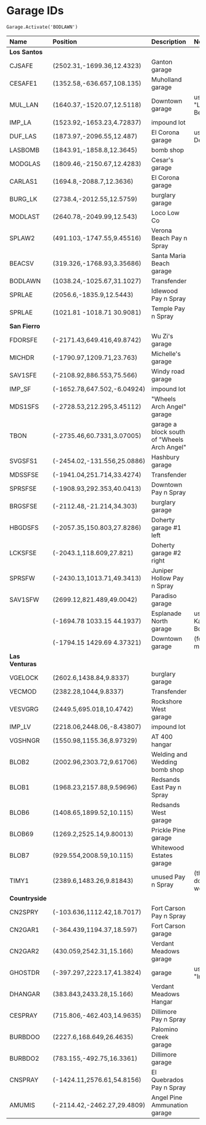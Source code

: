 # Garage IDs

```text
Garage.Activate('BODLAWN')
```

| Name | Position | Description | Notes |
| :--- | :--- | :--- | :--- |
| **Los Santos** |  |  |  |
| CJSAFE | \(2502.31,-1699.36,12.4323\) | Ganton garage |  |
| CESAFE1 | \(1352.58,-636.657,108.135\) | Muholland garage |  |
| MUL\_LAN | \(1640.37,-1520.07,12.5118\) | Downtown garage  | used in  "Life's a Beach" |
| IMP\_LA | \(1523.92,-1653.23,4.72837\) | impound lot |  |
| DUF\_LAS | \(1873.97,-2096.55,12.487\) | El Corona garage  | used in  "Los Desperados" |
| LASBOMB | \(1843.91,-1858.8,12.3645\) | bomb shop |  |
| MODGLAS | \(1809.46,-2150.67,12.4283\) | Cesar's garage |  |
| CARLAS1 | \(1694.8,-2088.7,12.3636\) | El Corona garage |  |
| BURG\_LK | \(2738.4,-2012.55,12.5759\) | burglary garage |  |
| MODLAST | \(2640.78,-2049.99,12.543\) | Loco Low Co |  |
| SPLAW2 | \(491.103,-1747.55,9.45516\) | Verona Beach Pay n Spray |  |
| BEACSV | \(319.326,-1768.93,3.35686\) | Santa Maria Beach garage |  |
| BODLAWN | \(1038.24,-1025.67,31.1027\) | Transfender |  |
| SPRLAE | \(2056.6,-1835.9,12.5443\) | Idlewood Pay n Spray |  |
| SPRLAE | \(1021.81 -1018.71 30.9081\) | Temple Pay n Spray |  |
| **San Fierro** |  |  |  |
| FDORSFE | \(-2171.43,649.416,49.8742\) | Wu Zi's garage |  |
| MICHDR | \(-1790.97,1209.71,23.763\) | Michelle's garage |  |
| SAV1SFE | \(-2108.92,886.553,75.566\) | Windy road garage |  |
| IMP\_SF | \(-1652.78,647.502,-6.04924\) | impound lot |  |
| MDS1SFS | \(-2728.53,212.295,3.45112\) | "Wheels Arch Angel" garage |  |
| TBON | \(-2735.46,60.7331,3.07005\) | garage a block south of "Wheels Arch Angel" |  |
| SVGSFS1 | \(-2454.02,-131.556,25.0886\) | Hashbury garage |  |
| MDSSFSE | \(-1941.04,251.714,33.4274\) | Transfender |  |
| SPRSFSE | \(-1908.93,292.353,40.0413\) | Downtown Pay n Spray |  |
| BRGSFSE | \(-2112.48,-21.214,34.303\) | burglary garage |  |
| HBGDSFS | \(-2057.35,150.803,27.8286\) | Doherty garage \#1 left |  |
| LCKSFSE | \(-2043.1,118.609,27.821\) | Doherty garage \#2 right |  |
| SPRSFW | \(-2430.13,1013.71,49.3413\) | Juniper Hollow Pay n Spray |  |
| SAV1SFW | \(2699.12,821.489,49.0042\) | Paradiso garage |  |
|  | \(-1694.78 1033.15 44.1937\) | Esplanade North garage | used in  "Yay Ka-Boom-Boom" |
|  | \(-1794.15 1429.69 4.37321\) | Downtown garage | \(for stealing manana\) |
| **Las Venturas** |  |  |  |
| VGELOCK | \(2602.6,1438.84,9.8337\) | burglary garage |  |
| VECMOD | \(2382.28,1044,9.8337\) | Transfender |  |
| VESVGRG | \(2449.5,695.018,10.4742\) | Rockshore West garage |  |
| IMP\_LV | \(2218.06,2448.06,-8.43807\) | impound lot |  |
| VGSHNGR | \(1550.98,1155.36,8.97329\) | AT 400 hangar |  |
| BLOB2 | \(2002.96,2303.72,9.61706\) | Welding and Wedding bomb shop |  |
| BLOB1 | \(1968.23,2157.88,9.59696\) | Redsands East Pay n Spray |  |
| BLOB6 | \(1408.65,1899.52,10.115\) | Redsands West garage |  |
| BLOB69 | \(1269.2,2525.14,9.80013\) | Prickle Pine garage |  |
| BLOB7 | \(929.554,2008.59,10.115\) | Whitewood Estates garage |  |
| TIMY1 | \(2389.6,1483.26,9.81843\) | unused Pay n Spray | \(the door doesn't work\) |
| **Countryside** |  |  |  |
| CN2SPRY | \(-103.636,1112.42,18.7017\) | Fort Carson Pay n Spray |  |
| CN2GAR1 | \(-364.439,1194.37,18.597\) | Fort Carson garage |  |
| CN2GAR2 | \(430.059,2542.31,15.166\) | Verdant Meadows garage |  |
| GHOSTDR | \(-397.297,2223.17,41.3824\) | garage |  used in "Interdiction" |
| DHANGAR | \(383.843,2433.28,15.166\) | Verdant Meadows Hangar |  |
| CESPRAY | \(715.806,-462.403,14.9635\) | Dillimore Pay n Spray |  |
| BURBDOO | \(2227.6,168.649,26.4635\) | Palomino Creek garage |  |
| BURBDO2 | \(783.155,-492.75,16.3361\) | Dillimore garage |  |
| CNSPRAY | \(-1424.11,2576.61,54.8156\) | El Quebrados Pay n Spray |  |
| AMUMIS | \(-2114.42,-2462.27,29.4809\) | Angel Pine Ammunation garage |  |

